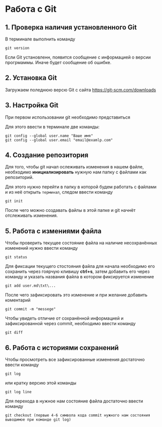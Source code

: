 # Работа с Git

## 1. Проверка наличия установленного Git

В терминале выполнить команду 
```
git version
```
Если Git установленн, появится сообщение с информацией о версии прогрмаммы. Иначе будет сообщение об ошибке.

## 2. Установка Git
Загружаем поледнюю версю Git с сайта https://git-scm.com/downloads

## 3. Настройка Git
При первом использовании git необходимо представиться

 Для этого ввести в терминале две команды: 
```
git config --global user.name "Ваше имя"
git config --global user.email "email@examlp.com"
```

## 4. Создание репозитория

Для того, чтобы git начал ослеживать изменения в нашем файле, необходимо **инициализировать** нужную нам папку с файлами как репозиторий.

Для этого нужно перейти в папку в которой будем работать с файлами и из неё открыть `терминал`, следом ввести команду
```
git init
```
После чего можно создавать файлы в этой папке и git начнёт отслеживать изменения.

## 5. Работа с измениями файла

Чтобы проверить текущее состояние файла на наличие несохранённых изменений нужно ввести команду
```
git status
```

Для фиксации текущего стостояния файла для начала необходимо его сохранить через гоярчую кливишу **ctrl+s**, затем добавить его через команду и указать названия файла в котором фиксируется изменение
```
git add user.md\txt\...
```
После чего зафиксировать это изменение и при желание добавить коментарий
```
git commit -m "messege"
```
Чтобы увидеть отличие от сохранённой информацией и зафиксированной через commit, необходимо ввести команду
```
git diff
```

## 6. Работа с историями сохранений

Чтобы просмотреть все зафиксированные изменения достаточно ввести команду

```
git log
```
или кратку версию этой команды
```
git log line
```
Для перехода в нужное нам состояние файла достаточно ввести команду 
```
git checkout (первые 4-6 символа кода commit нужного нам состояния выводимое при команде git log)

